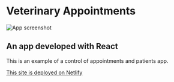 
# Veterinary Appointments

<img src="https://veterinary-appointments-amazingweb.netlify.app/veterinary-appointments-landscape.png" alt="App screenshot">

## An app developed with React
This is an example of a control of appointments and patients app.


<a href="https://veterinary-appointments-amazingweb.netlify.app" target="_blank">This site is deployed on Netlify</a>


